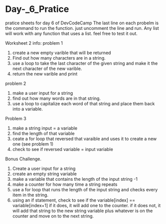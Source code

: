 # Day-_6_Pratice
pratice sheets for day 6 of DevCodeCamp
The last line on each probelm is the command to run the function.  just uncomment the line and run.
Any list will work with any function that uses a list. feel free to test it out. 



Worksheet 2 info:
problem 1
1. create a new empty varible that will be returned
2. Find out how many characters are in a string.
3. use a loop to take the last character of the given string and make it the next character of the new varible.
4. return the new varible and print

problem 2
1. make a user input for a string
2. find out how many words are in that string.
3. use a loop to capitalize each word of that string and place them back into a variable.

Problem 3
1. make a string input = a variable
2. find the length of that variable
3. ceate a for loop that reversed that varaible and uses it to create a new one (see problem 1)
3. check to see if reversed variable = input variable


Bonus Challenge.
1. Create a user input for a string
2. create an empty string variable
3. make a variable that contains the length of the input string -1
4. make a counter for how many time a string repeats
5. use a for loop that runs the length of the input string and checks every item in the string.
6. using an if statement, check to see if the variable[index] == variable[index+1]
if it does, it will add one to the counter.
if it does not, it will add that string to the new string variable plus whatever is on the counter and move on to the next string.
